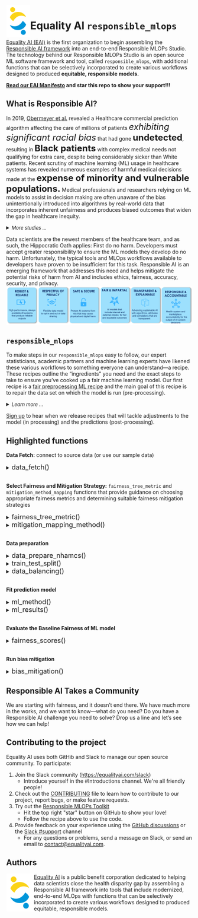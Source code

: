 <img src="https://github.com/EqualityAI/Checklist/blob/master/img/color logo only.PNG" align="left" alt="EqualityAI Logo" width="65" />

# Equality AI `responsible_mlops`
[Equality AI (EAI)](https://equalityai.com/) is the first organization to begin assembling the [Responsible AI framework]() into an end-to-end Responsible MLOPs Studio. The technology behind our Responsible MLOPs Studio is an open source ML software framework and tool, called `responsible_mlops`, with additional functions that can be selectively incorporated to create various workflows designed to produced <b>equitable, responsible models.</b>

<b>[Read our EAI Manifesto]([https://equalityai.com#manifesto](https://github.com/EqualityAI/responsible_mlops/blob/main/MANIFESTO.md)) and star this repo to show your support!!!</b>

## What is Responsible AI?
In 2019, [Obermeyer et al.]() revealed a Healthcare commercial prediction algorithm affecting the care of millions of patients <font size="5"><i>exhibiting significant racial bias</i></font> that had gone <b><font size="5">undetected</font></b>, resulting in <b><font size="5">Black patients</font></b> with complex medical needs not qualifying for extra care, despite being considerably sicker than White patients. Recent scrutiny of machine learning (ML) usage in healthcare systems has revealed numerous examples of harmful medical decisions made at the <b><font size="5">expense of minority and vulnerable populations.</font></b> Medical professionals and researchers relying on ML models to assist in decision making are often unaware of the bias unintentionally introduced into algorithms by real-world data that incorporates inherent unfairness and produces biased outcomes that widen the gap in healthcare inequity.   

<details>
  <summary><font size="2"><i>More studies ...</i></font></summary>
  <hr/>
  </details>

Data scientists are the newest members of the healthcare team, and as such, the Hippocratic Oath applies:  First do no harm.  Developers must accept greater responsibility to ensure the ML models they develop do no harm.  Unfortunately, the typical tools and MLOps workflows available to developers have proven to be insufficient for this task. Responsible AI is an emerging framework that addresses this need and helps mitigate the potential risks of harm from AI and includes ethics, fairness, accuracy, security, and privacy.  
  <img src="img/framework.png" align="center" alt="" width="900" />


## `responsible_mlops` 
To make steps in our `responsible_mlops` easy to follow, our expert statisticians, academic partners and machine learning experts have likened these various workflows to something everyone can understand—a recipe. These recipes outline the “ingredients” you need and the exact steps to take to ensure you’ve cooked up a fair machine learning model. Our first recipe is a [fair preprocessing ML recipe]() and the main goal of this recipe is to repair the data set on which the model is run (pre-processing).</br>

<details>
  <summary><font size="2"><i>Learn more ...</i></font></summary>
  To create a fair preprocessing ML algorithm, you will need to incorporate two crucial functions into your ML workflow:  a mitigation method and a fairness metric.  Mitigation methods are employed to address bias in data and/or machine learning models and achieve fairness in output.  Fairness metrics are needed to mathematically represent the fairness or bias levels of a machine learning model. <br></br>

Let’s assemble the "ingredients" and get started!

**Ingredients**
* Your research question (or run our use case)
* Source data (or use our sample data)
* Fairness metric
* Mitigation method
* Integrated development environment (IDE), such as R studio
* R programming language, Python version coming soon
* Access to the Equality AI GitHub repository
</hr>
  </details>

[Sign up]() to hear when we release recipes that will tackle adjustments to the model (in processing) and the predictions (post-processing).

## Highlighted functions
<b>Data Fetch:</b> connect to source data (or use our sample data)</br>

<details>
  <summary><font size="4"> data_fetch() </font></summary></br>
  <b>Arguments:</b> dataset_name <br></br>

Takes in the parameter dataset_name and fetches the source data for this use case. The options available include <i><b>NHAMCS</b></i>. If you are connecting to your own data then be sure to specify the <i><b>target_variable, protected_var, and the priviledged_class</i></b>.
  
  ```
  dataset_name <- "NHAMCS"
  
  data_raw = data_fetch(data_name=dataset_name)) 
  ```
</details></br>

<b>Select Fairness and Mitigation Strategy:</b> `fairness_tree_metric` and `mitigation_method_mapping` functions that provide guidance on choosing appropriate fairness metrics and determining suitable fairness mitigation strategies </br>

<details>
  <summary><font size="4"> fairness_tree_metric() </font></summary></br>
  <b>Arguments:</b> fairness_tree_info <br></br>

Takes in the parameter fairness_tree_info. Fairness_tree_info includes EAI's fairness_tree.csv that has coverted this [recently published decision tree](https://arxiv.org/abs/2006.16745) into a table. When the `fairness_metric_tree()` is executed it will print a series of questions to the R console. For each question the user will be prompted to answer <i><b>(Y, y, Yes, or yes)</b></i> or No <i><b>(N, n, No, or no)</b></i>. As the user answers each question they will move through the decision tree until reaching the appropriate fairness metric to use.
  
  ```
  fairness_tree_info <- read.csv(file.path(getwd(),"config","fairness_tree.csv"), sep=',') 
  
  fairness_metric_tree <- fairness_tree_metric(fairness_tree_info)
  
  fairness_method <- fairness_metric_tree$fairness_metric
  print(paste0('Fairness metric: ',fairness_method))
  
  # Later the fairness_method parameter will be passed to the fairness_scores() to evaluate the fairness metric on the model.
  ```

<details>
  <summary><font size="2"><i> See example </i></font></summary></br>
  
  ```
> # Fairness metric selection
> fairness_tree_info <- read.csv(file.path(getwd(),"config","fairness_tree.csv"), sep=',')#, fileEncoding="UTF-8-BOM")
> fairness_metric_tree <- fairness_tree_metric(fairness_tree_info) 

[1] "QUESTION: Does your algorithm use an individual's sensitive variable information (intentional discrimination) to make a decision?"
[1] "EXAMPLE: For example, do you use a person's gender to make the decision?"
[1] "ANSWER: Yes/No"
 N

[1] "QUESTION: Do you want to assess if your population is disadvantaged by multiple sources of discrimination such as race, class, gender, religion, and other inner traits?"
[1] "EXAMPLE: For example, multiple sources would include accounting for all of a patient's attributes such as their gender, their age, etc... when measuring fairness"
[1] "ANSWER: Yes/No"
 N

[1] "QUESTION: Are there any standards or regulations enforced to avoid discrimination with regard to the decision being made?"
[1] "EXAMPLE: An example standard would be an internal organizational policy imposing diversity among employees such as hiring equally from sensitive variable groups."
[1] "ANSWER: Yes/No"
 N

[1] "QUESTION: Is there a reliable label or ground truth for the outcome of interest? Is there no historical or measurement bias?"
[1] "EXAMPLE: An example of areas where ground truths are available are disease prediction or hospital readmission. There is no ground truth when predicting whether a job  applicant is hired or college admission since the outcome in the training data is inferred by a human decision maker (subjective). Historical bias occurs when the data legitimately collected over time leads to unwanted outcomes and measurement biases occurs when features or labels are not measured accurately. "
[1] "ANSWER: Yes/No"
 N

[1] "QUESTION: Do you have features/explanatory variables in your data that provide information about the outcome variable while at the same time are correlated with the sensitive variable?              "
[1] "EXAMPLE: For example, a person's height may be an effective predictor for whether they can receive a kidney from a donor but also can be highly correlated with gender."
[1] "ANSWER: Yes/No"
 N
 
[1] "Fairness Metric: Statistical Parity"


  ```
  </details>
    </details> 
    
<details>
  <summary><font size="4"> mitigation_mapping_method() </font></summary></br>
  <b>Arguments:</b> mitigation_mapping_info <br></br>

Takes in the parameter mitigation_mapping_info. Mitigation_mapping_info works similar to the Fairness_tree_info, and includes [EAI's mapping between mitigation methods and fairness metrics](). When the `mitigation_mapping_method()` is executed it will print the recommended bias mitigation for the associated fairness metric into the R console. For this use case or the fairness metric of Statistical Parity, the mitigation methods recommended include <i><b>Disparate impact remover, Resampling, Reweighting</b></i>. The user will be prompted to select a mitigation method.
  
  ```
  mitigation_method <- mitigation_mapping_method(mitigation_mapping_info, fairness_method) 
  # Later the mitigation_method parameter will be passed to the bias_mitigation() to apply the bias mitigation method to the data.
  ```

<details>
  <summary><font size="2"><i> See example </i></font></summary></br>
  
  ```
> # Mitigation method mapping

> mitigation_mapping_info <- read.csv(file.path(getwd(),"config","mitigation_mapping.csv"), sep=',')
> mitigation_method <- mitigation_mapping_method(mitigation_mapping_info, fairness_method)

[1] "Mitigation methods recommended for Statistical Parity"
[1] "1 - Disparate Impact Remover"
[1] "2 - Resampling"
[1] "3 - Reweighting"
[1] "Select number between 1 - 3"
  ```
  </details>
    </details> </br>

<b>Data preparation</b></br>

<details>
  <summary><font size="4"> data_prepare_nhamcs() </font></summary></br>
  <b>Arguments:</b> .data, target_variable, method_options <br></br>

Takes in the parameter method options. The options available include method_missing=<i><b>'mi_impute'</b></i>, which allows for multiple imputation of missing values and max_iter = <i><b>is the number of iterations for each imputation.</b></i>.
  
  ```
  method_options<-list(method_prepare='Zhang', method_missing='mi_impute', max_iter=5) 
  
  data_clean <- data_prepare_nhamcs(data_raw$data, data_raw$target_variable, method_options) 
  ```
</details>


<details>
  <summary><font size="4"> train_test_split() </font></summary></br>
  <b>Arguments:</b> .data, target_variable, train_size <br></br>

Takes in the above parameters to split your train and test set data. The options available include train_size=<i><b>0-1</b></i>, and the default is set to 0.7 (i.e., 70% training data and 30% testing split).
  
  ```
  data_clean <- train_test_split(data_clean$data, target_var, train_size = train_data_size) 
  ```
</details>


<details>
  <summary><font size="4"> data_balancing() </font></summary></br>
  <b>Arguments:</b> .data, target_var, and method_balancing <br></br>

Takes in the above parameters to makes sure that the class frequencies of the target variable is balanced in the dataset. Two methods of data balancing are implemented: <i><b>down-sampling and up-sampling</i></b> (both are from the `caret` package). Down-sampling randomly subset all the classes in the training set so that their class frequencies match the least prevalent class. For example, suppose that 80% of the training set samples are the first class and the remaining 20% are in the second class. Down-sampling would randomly sample the first class to be the same size as the second class (so that only 40% of the total training set is used to fit the model). Up-sampling randomly sample the minority class to be the same size as the majority class.
  
  ```
  data_clean$training <- data_balancing(data_clean$training, target_var, method_balancing) 
  ```
</details></br>

<b>Fit prediction model</b></br>
 
<details>
  <summary><font size="4"> ml_method() </font></summary></br>
  <b>Arguments:</b> .data, target_var, ml_method, param_ml <br></br>

Takes in the above parameters to fit a prediction model or the ml_method (i.e., either a random forest or a gradient bosted machine model). The options for the prediction model (param_ml) includes the number of trees = <i><b>ntree</i></b>.
  
  ```
  ml_output = ml_model(data_clean, target_var, ml_method, param_ml) 
  ```
</details>

<details>
  <summary><font size="4"> ml_results() </font></summary></br>
  <b>Arguments:</b> true_class, pred_class, pred_prob <br></br>

Takes in the above parameters to fit a prediction model and stores the <i><b>TP, TN, FP, FN, precision, recall, F1, accuracy</i></b> into the ml_res variable.
  
  ```
  ml_res <- ml_results(true_class, pred_class, pred_prob) 
  ```
</details></br>

<b>Evaluate the Baseline Fairness of ML model</b></br>

<details>
  <summary><font size="4"> fairness_scores() </font></summary></br>
  <b>Arguments:</b> model, testing, target_var, param_fairness_metric <br></br>

Takes in the parameters above to evaluate the fairness metric of choice of the model.
  
  ```
  fairness_scores <- fairness_metric(ml_output$model, data_clean$testing, target_var, param_fairness_metric) 
  ```
</details></br>

<b>Run bias mitigation</b></br>

<details>
  <summary><font size="4"> bias_mitigation() </font></summary></br>
  <b>Arguments:</b> mitigation_method, training, target_var, param_bias_mitigation <br></br>

Takes in the parameters above to run a specified mitigation strategy on the data.
  
  ```
  training_data_m <- bias_mitigation(mitigation_method, data_clean$training, target_var, param_bias_mitigation) 
  ```
</details>



## Responsible AI Takes a Community
We are starting with fairness, and it doesn’t end there. We have much more in the works,  and we want to know—what do you need? Do you have a Responsible AI challenge you need to solve? Drop us a line and let’s see how we can help! 

## Contributing to the project
Equality AI uses both GitHib and Slack to manage our open source community. To participate:

1. Join the Slack community (https://equalityai.com/slack)
    + Introduce yourself in the #Introductions channel. We're all friendly people!
2. Check out the [CONTRIBUTING](https://github.com/EqualityAI/responsible_mlops/blob/main/CONTRIBUTING.md) file to learn how to contribute to our project, report bugs, or make feature requests.
3. Try out the [Responsible MLOPs Toolkit](https://github.com/EqualityAI/responsible_mlops)
    + Hit the top right "star" button on GitHub to show your love!
    + Follow the recipe above to use the code. 
4. Provide feedback on your experience using the [GitHub discussions](https://github.com/EqualityAI/respomsible_mlops/discussions) or the [Slack #support](https://equalityai.slack.com/archives/C03HF7G4N0Y) channel
    + For any questions or problems, send a message on Slack, or send an email to contact@equalityai.com.


## Authors
<img src="https://github.com/EqualityAI/Checklist/blob/master/img/color logo only.PNG" align="left" alt="" width="75" />

[Equality AI](https://equality-ai.com/) is a public benefit corporation dedicated to helping data scientists close the health disparity gap by assembling a Responsible AI framework into tools that include modernized, end-to-end MLOps with functions that can be selectively incorporated to create various workflows designed to produced equitable, responsible models. <br></br>  
